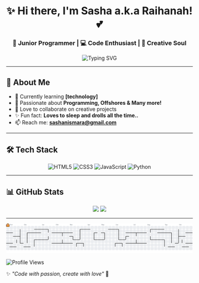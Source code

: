 <div align="center">
  
# ✨ Hi there, I'm Sasha a.k.a Raihanah! 💕

### 🌸 Junior Programmer | 💻 Code Enthusiast | 🎨 Creative Soul

<img src="https://readme-typing-svg.herokuapp.com?font=Fira+Code&size=22&pause=1000&color=FF69B4&center=true&vCenter=true&width=435&lines=Welcome+to+my+profile!+%F0%9F%92%96;Let's+create+something+amazing!+%E2%9C%A8;Coffee+%2B+Code+%3D+Magic+%E2%98%95%F0%9F%92%AB" alt="Typing SVG" />

</div>

---

## 🦄 About Me

- 🌱 Currently learning **[technology]**
- 💖 Passionate about **Programming, Offshores & Many more!**
- 🎀 Love to collaborate on creative projects
- ✨ Fun fact: **Loves to sleep and drolls all the time..**
- 📫 Reach me: **sashanismara@gmail.com**

---

## 🛠️ Tech Stack

<div align="center">

![HTML5](https://img.shields.io/badge/HTML5-E34F26?style=for-the-badge&logo=html5&logoColor=white)
![CSS3](https://img.shields.io/badge/CSS3-1572B6?style=for-the-badge&logo=css3&logoColor=white)
![JavaScript](https://img.shields.io/badge/JavaScript-F7DF1E?style=for-the-badge&logo=javascript&logoColor=black)
![Python](https://img.shields.io/badge/Python-3776AB?style=for-the-badge&logo=python&logoColor=white)

</div>

---

## 📊 GitHub Stats

<div align="center">
  
<img width="49%" src="https://github-readme-stats.vercel.app/api?username=sashagallery&show_icons=true&theme=rose_pine&hide_border=true" />
<img width="49%" src="https://github-readme-streak-stats.herokuapp.com/?user=sashagallery&theme=rose_pine&hide_border=true" />

</div>

---

<picture>
  <source media="(prefers-color-scheme: dark)" srcset="https://raw.githubusercontent.com/sashagallery/sashagallery/output/pacman-contribution-graph-dark.svg">
  <source media="(prefers-color-scheme: light)" srcset="https://raw.githubusercontent.com/sashagallery/sashagallery/output/pacman-contribution-graph.svg">
  <img alt="pacman contribution graph" src="https://raw.githubusercontent.com/sashagallery/sashagallery/output/pacman-contribution-graph.svg">
</picture>



![Profile Views](https://komarev.com/ghpvc/?username=YOUR_USERNAME&color=ff69b4&style=for-the-badge)

✨ *"Code with passion, create with love"* 💖

</div>
